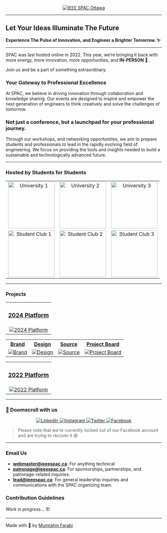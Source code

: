 <div align="center">
    <a href="https://ieeespac.ca">
        <img src="https://github.com/user-attachments/assets/bff4ebcd-f376-4ba9-a5f0-24ab8830cccc" alt="IEEE SPAC Ottawa">
    </a>
</div>

<hr/>

## Let Your Ideas Illuminate The Future
**Experience The Pulse of Innovation, and Engineer a Brighter Tomorrow. ✨**

<hr/>

SPAC was last hosted online in 2022. This year, we’re bringing it back with more energy, more innovation, more opportunities, and **IN-PERSON** 🥳.

Join us and be a part of something extraordinary.

### Your Gateway to Professional Excellence

At SPAC, we believe in driving innovation through collaboration and knowledge sharing. Our events are designed to inspire and empower the next generation of engineers to think creatively and solve the challenges of tomorrow.

### Not just a conference, but a launchpad for your professional journey.

Through our workshops, and networking opportunities, we aim to prepare students and professionals to lead in the rapidly evolving field of engineering. We focus on providing the tools and insights needed to build a sustainable and technologically advanced future.

---

### Hosted by Students for Students
<div align="center">
    <table>
        <tr>
            <td align="center">
                <a href="https://www.uottawa.ca">
                    <img src="https://github.com/user-attachments/assets/f392bb75-a8b6-46e1-bca1-c6e84def0b0b" alt="University 1" width="150">
                </a>
            </td>
            <td align="center">
                <a href="https://www.algonquincollege.com">
                    <img src="https://github.com/user-attachments/assets/ca500f8e-ffeb-4f60-9966-0a77aa80c666" alt="University 2" width="150">
                </a>
            </td>
            <td align="center">
                <a href="https://carleton.ca">
                    <img src="https://github.com/user-attachments/assets/51b50cf0-5fbe-453c-a86e-11743981d328" alt="University 3" width="150">
                </a>
            </td>
        </tr>
        <tr>
            <td align="center">
                <a href="https://ieeeuottawa.ca">
                    <img src="https://github.com/user-attachments/assets/4a59d3e7-01fa-475e-8e50-788a0b279f25" alt="Student Club 1" width="150">
                </a>
            </td>
            <td align="center">
                <a href="https://edu.ieee.org/ca-algonquin/">
                    <img src="https://github.com/user-attachments/assets/157d6b4d-e266-43ed-a297-d62ebaf5ca4a" alt="Student Club 2" width="150">
                </a>
            </td>
            <td align="center">
                <a href="https://www.ieeecarleton.ca">
                    <img src="https://github.com/user-attachments/assets/23af01ad-d1db-4084-8a74-1ec89f04f93a" alt="Student Club 3" width="150">
                </a>
            </td>
        </tr>
    </table>
</div>

---

### Projects


<table align="center">
    <tr>
        <th align="center"><h3><a href="https://ieeespac.ca">2024 Platform</a></h3></th>
    </tr>
    <tr>
        <td align="center">
            <a href="https://github.com/ieee-spac/2024">
                <img src="https://github.com/user-attachments/assets/137af3c0-f78b-478f-ba88-853562e26bba" alt="2024 Platform">
            </a>
        </td>
    </tr>
</table>

<table align="center">
    <tr>
        <th align="center"><a href="https://www.figma.com/design/rxRdlFbCkzJDezvIPPaQvo/IEEE-SPAC-2024-Website?node-id=492-561&t=JQ71yLIitUFP0EG8-1"><strong>Brand</strong></a></th>
        <th align="center"><a href="https://www.figma.com/design/rxRdlFbCkzJDezvIPPaQvo/IEEE-SPAC-2024-Website?node-id=492-561&t=JQ71yLIitUFP0EG8-1"><strong>Design</strong></a></th>
        <th align="center"><a href="https://github.com/ieee-spac/2024"><strong>Source</strong></a></th>
        <th align="center"><a href="https://github.com/orgs/ieee-spac/projects/4"><strong>Project Board</strong></a></th>
    </tr>
    <tr>
        <td align="center">
            <a href="https://www.figma.com/design/rxRdlFbCkzJDezvIPPaQvo/IEEE-SPAC-2024-Website?node-id=492-561&t=JQ71yLIitUFP0EG8-1">
                <img src="https://github.com/user-attachments/assets/bff4ebcd-f376-4ba9-a5f0-24ab8830cccc" alt="Brand">
            </a>
        </td>
        <td align="center">
            <a href="https://www.figma.com/design/rxRdlFbCkzJDezvIPPaQvo/IEEE-SPAC-2024-Website?node-id=492-561&t=JQ71yLIitUFP0EG8-1">
                <img src="https://github.com/user-attachments/assets/c6ec02bf-2512-48e3-ad71-fd6b70d9657b" alt="Design">
            </a>
        </td>
        <td align="center">
            <a href="https://github.com/ieee-spac/2024">
                <img src="https://github.com/user-attachments/assets/734fc061-84bd-457f-b9fa-a0b7a078aded" alt="Source">
            </a>
        </td>
        <td align="center">
            <a href="https://github.com/orgs/ieee-spac/projects/4">
                <img src="https://github.com/user-attachments/assets/86ed0680-d716-4e2f-b324-92efcb54a502" alt="Project Board">
            </a>
        </td>
    </tr>
</table>

<table align="center">
    <tr>
        <th align="center"><h3><a href="https://github.com/ieee-spac/2022">2022 Platform</a></h3></th>
    </tr>
    <tr>
        <td align="center">
            <a href="https://github.com/ieee-spac/2022">
                <img src="https://github.com/user-attachments/assets/53a13bb9-b5c6-4bf4-8b25-42399f660f03" alt="2022 Platform">
            </a>
        </td>
    </tr>
</table>

---

### 📱 Doomscroll with us

<p align="center">
    <a href="https://www.linkedin.com/company/ieee-spac-ottawa">
        <img src="https://img.icons8.com/?size=100&id=MR3dZdlA53te&format=png&color=000000" alt="LinkedIn">
    </a>
    <a href="https://www.instagram.com/ieeespac/?hl=en">
        <img src="https://img.icons8.com/?size=100&id=nj0Uj45LGUYh&format=png&color=000000" alt="Instagram">
    </a>
    <a href="https://www.youtube.com/watch?v=dQw4w9WgXcQ" target="_blank">
        <img src="https://github.com/user-attachments/assets/4fcc87c8-a62a-4ddf-899b-91addaf2b8e1" alt="Twitter">
    </a>
    <a href="https://www.facebook.com/ieeespacottawa/">
        <img src="https://github.com/user-attachments/assets/afc18270-8b1b-44a8-834a-b3356578539c" alt="Facebook">
    </a>
</p>


> Please note that we're currently locked out of our Facebook account and are trying to recover it 😅

---

### Email Us

- **webmaster@ieeespac.ca**: For anything technical
- **patronage@ieeespac.ca**: For sponsorships, partnerships, and patronage-related inquiries.
- **lead@ieeespac.ca**: For general leadership inquiries and communications with the SPAC organizing team.

### Contribution Guidelines

_Work in progress..._ 🏗️

---

Made with 💙 by [Mumtahin Farabi](https://github.com/mfarabi619)
